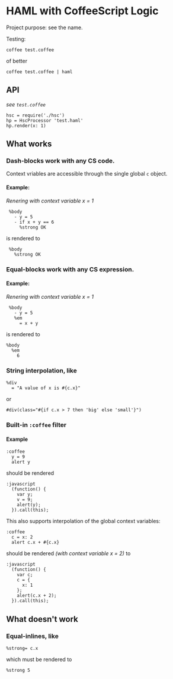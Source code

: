 HAML with CoffeeScript Logic
============================

Project purpose: see the name.

Testing:

    coffee test.coffee
    
of better

    coffee test.coffee | haml

API
----------------------

_see `test.coffee`_

    hsc = require('./hsc')
    hp = HscProcessor 'test.haml'
    hp.render(x: 1)    


What works
----------

### Dash-blocks work with any CS code.

Context vriables are accessible through the single global `c` object.

#### Example:

_Renering with context variable x = 1_

     %body
       - y = 5
       - if x + y == 6
         %strong OK

is rendered to 

     %body
       %strong OK


### Equal-blocks work with any CS expression.

#### Example:

_Renering with context variable x = 1_

     %body
       - y = 5
       %em
         = x + y

is rendered to

    %body
      %em
        6

### String interpolation, like

    %div
      = "A value of x is #{c.x}"

or

    #div(class="#{if c.x > 7 then 'big' else 'small'}")

### Built-in `:coffee` filter

#### Example 
  
    :coffee
      y = 9
      alert y

should be rendered

    :javascript
      (function() {
        var y;
        v = 9;
        alert(y);
      }).call(this);

This also supports interpolation of the global context variables: 

    :coffee
      c = x: 2
      alert c.x + #{c.x}

should be rendered _(with context variable x = 2)_ to

    :javascript
      (function() {
        var c;
        c = {
          x: 1
        };
        alert(c.x + 2);
      }).call(this);

What doesn't work
-----------------

### Equal-inlines, like

    %strong= c.x

which must be rendered to 

    %strong 5

